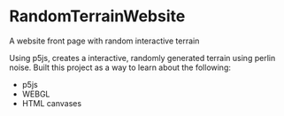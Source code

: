 # RandomTerrainWebsite
A website front page with random interactive terrain

Using p5js, creates a interactive, randomly generated terrain using perlin noise. Built this project as a way to learn about the following:
- p5js
- WEBGL
- HTML canvases
